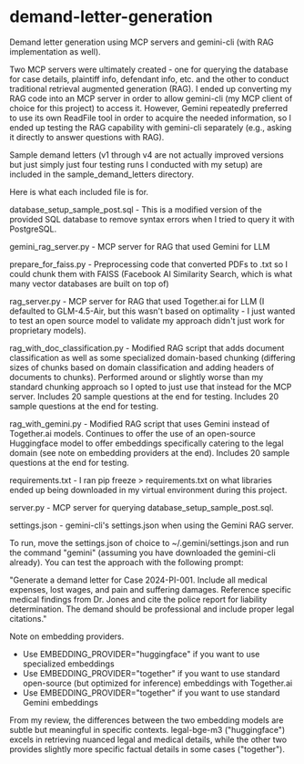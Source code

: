 # demand-letter-generation
Demand letter generation using MCP servers and gemini-cli (with RAG implementation as well).

Two MCP servers were ultimately created - one for querying the database for case details, plaintiff info, defendant info, etc. and the other to conduct traditional retrieval augmented generation (RAG). I ended up converting my RAG code into an MCP server in order to allow gemini-cli (my MCP client of choice for this project) to access it. However, Gemini repeatedly preferred to use its own ReadFile tool in order to acquire the needed information, so I ended up testing the RAG capability with gemini-cli separately (e.g., asking it directly to answer questions with RAG).

Sample demand letters (v1 through v4 are not actually improved versions but just simply just four testing runs I conducted with my setup) are included in the sample_demand_letters directory.

Here is what each included file is for.

database_setup_sample_post.sql - This is a modified version of the provided SQL database to remove syntax errors when I tried to query it with PostgreSQL.

gemini_rag_server.py - MCP server for RAG that used Gemini for LLM

prepare_for_faiss.py - Preprocessing code that converted PDFs to .txt so I could chunk them with FAISS (Facebook AI Similarity Search, which is what many vector databases are built on top of)

rag_server.py - MCP server for RAG that used Together.ai for LLM (I defaulted to GLM-4.5-Air, but this wasn't based on optimality - I just wanted to test an open source model to validate my approach didn't just work for proprietary models).

rag_with_doc_classification.py - Modified RAG script that adds document classification as well as some specialized domain-based chunking (differing sizes of chunks based on domain classification and adding headers of documents to chunks). Performed around or slightly worse than my standard chunking approach so I opted to just use that instead for the MCP server. Includes 20 sample questions at the end for testing. Includes 20 sample questions at the end for testing.

rag_with_gemini.py - Modified RAG script that uses Gemini instead of Together.ai models. Continues to offer the use of an open-source Huggingface model to offer embeddings specifically catering to the legal domain (see note on embedding providers at the end). Includes 20 sample questions at the end for testing.

requirements.txt - I ran pip freeze > requirements.txt on what libraries ended up being downloaded in my virtual environment during this project.

server.py - MCP server for querying database_setup_sample_post.sql.

settings.json - gemini-cli's settings.json when using the Gemini RAG server.

To run, move the settings.json of choice to ~/.gemini/settings.json and run the command "gemini" (assuming you have downloaded the gemini-cli already). You can test the approach with the following prompt:

"Generate a demand letter for Case 2024-PI-001. Include all medical expenses, lost wages, and pain and suffering damages. Reference specific medical findings from Dr. Jones and cite the police report for liability determination. The demand should be professional and include proper legal citations."

Note on embedding providers.
- Use EMBEDDING_PROVIDER="huggingface" if you want to use specialized embeddings
- Use EMBEDDING_PROVIDER="together" if you want to use standard open-source (but optimized for inference) embeddings with Together.ai
- Use EMBEDDING_PROVIDER="together" if you want to use standard Gemini embeddings

From my review, the differences between the two embedding models are subtle but meaningful in specific contexts. legal-bge-m3 ("huggingface") excels in retrieving nuanced legal and medical details, while the other two provides slightly more specific factual details in some cases ("together").

